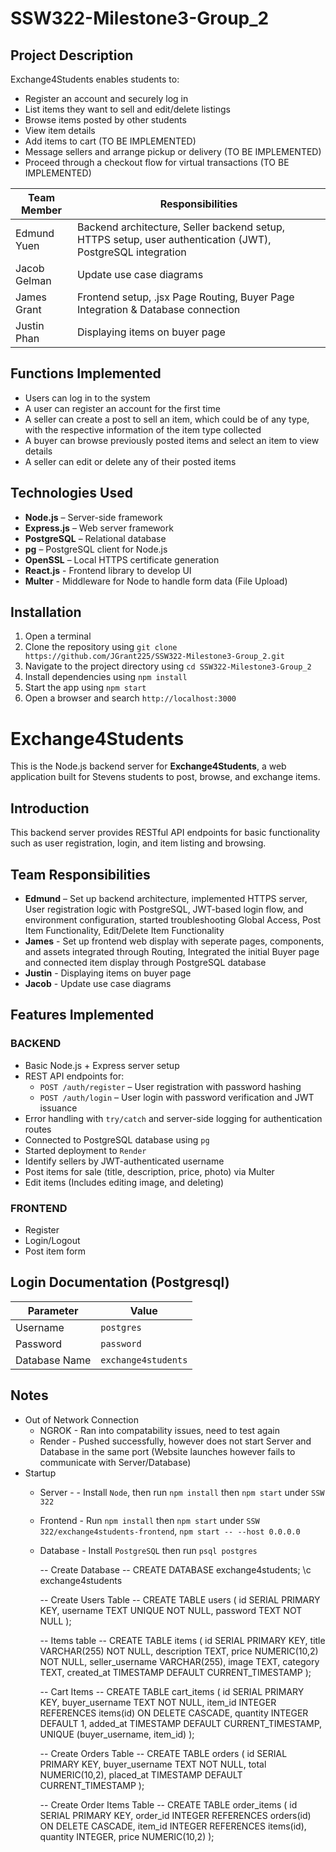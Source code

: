 # SSW322-Milestone3-Group_2

## Project Description

Exchange4Students enables students to:
- Register an account and securely log in
- List items they want to sell and edit/delete listings
- Browse items posted by other students
- View item details
- Add items to cart (TO BE IMPLEMENTED)
- Message sellers and arrange pickup or delivery (TO BE IMPLEMENTED)
- Proceed through a checkout flow for virtual transactions (TO BE IMPLEMENTED)

| Team Member      | Responsibilities |
|------------------|------------------|
| Edmund Yuen      | Backend architecture, Seller backend setup, HTTPS setup, user authentication (JWT), PostgreSQL integration |
| Jacob Gelman     | Update use case diagrams
| James Grant      | Frontend setup, .jsx Page Routing, Buyer Page Integration & Database connection 
| Justin Phan      | Displaying items on buyer page

## Functions Implemented
- Users can log in to the system
- A user can register an account for the first time
- A seller can create a post to sell an item, which could be of any type, with the respective information of the item type collected
- A buyer can browse previously posted items and select an item to view details
- A seller can edit or delete any of their posted items

## Technologies Used

- **Node.js** – Server-side framework
- **Express.js** – Web server framework
- **PostgreSQL** – Relational database
- **pg** – PostgreSQL client for Node.js
- **OpenSSL** – Local HTTPS certificate generation
- **React.js** - Frontend library to develop UI
- **Multer** - Middleware for Node to handle form data (File Upload)

## Installation
1. Open a terminal
2. Clone the repository using `git clone https://github.com/JGrant225/SSW322-Milestone3-Group_2.git`
3. Navigate to the project directory using `cd SSW322-Milestone3-Group_2`
4. Install dependencies using `npm install` 
5. Start the app using `npm start`
6. Open a browser and search `http://localhost:3000`

# Exchange4Students

This is the Node.js backend server for **Exchange4Students**, a web application built for Stevens students to post, browse, and exchange items.

## Introduction

This backend server provides RESTful API endpoints for basic functionality such as user registration, login, and item listing and browsing.

## Team Responsibilities

- **Edmund** – Set up backend architecture, implemented HTTPS server, User registration logic with PostgreSQL, JWT-based login flow, and environment configuration, started troubleshooting Global Access, Post Item Functionality, Edit/Delete Item Functionality
- **James** - Set up frontend web display with seperate pages, components, and assets integrated through Routing, Integrated the initial Buyer page and connected item display through PostgreSQL database
- **Justin** - Displaying items on buyer page
- **Jacob** - Update use case diagrams

## Features Implemented

### BACKEND
- Basic Node.js + Express server setup
- REST API endpoints for:
  - `POST /auth/register` – User registration with password hashing
  - `POST /auth/login` – User login with password verification and JWT issuance
- Error handling with `try/catch` and server-side logging for authentication routes
- Connected to PostgreSQL database using `pg`
- Started deployment to `Render`
- Identify sellers by JWT-authenticated username
- Post items for sale (title, description, price, photo) via Multer
- Edit items (Includes editing image, and deleting)

### FRONTEND
- Register
- Login/Logout
- Post item form

## Login Documentation (Postgresql)

| Parameter       | Value              |
|-----------------|--------------------|
| Username        | `postgres`         |
| Password        | `password`         |
| Database Name   | `exchange4students`|

## Notes
- Out of Network Connection
  - NGROK - Ran into compatability issues, need to test again
  - Render - Pushed successfully, however does not start Server and Database in the same port (Website launches however fails to communicate with Server/Database)
- Startup
  - Server - - Install `Node`, then run `npm install` then `npm start` under `SSW 322`
  - Frontend - Run `npm install` then `npm start` under `SSW 322/exchange4students-frontend`, `npm start -- --host 0.0.0.0`
  - Database - Install `PostgreSQL` then run `psql postgres`
    
    -- Create Database --
    CREATE DATABASE exchange4students;
    \c exchange4students

    -- Create Users Table --
    CREATE TABLE users (
      id SERIAL PRIMARY KEY,
      username TEXT UNIQUE NOT NULL,
      password TEXT NOT NULL
    );

    -- Items table --
    CREATE TABLE items (
      id SERIAL PRIMARY KEY,
      title VARCHAR(255) NOT NULL,
      description TEXT,
      price NUMERIC(10,2) NOT NULL,
      seller_username VARCHAR(255),
      image TEXT,
      category TEXT,
      created_at TIMESTAMP DEFAULT CURRENT_TIMESTAMP
    );
    
    -- Cart Items --
    CREATE TABLE cart_items (
      id SERIAL PRIMARY KEY,
      buyer_username TEXT NOT NULL,
      item_id INTEGER REFERENCES items(id) ON DELETE CASCADE,
      quantity INTEGER DEFAULT 1,
      added_at TIMESTAMP DEFAULT CURRENT_TIMESTAMP,
      UNIQUE (buyer_username, item_id)
    );
    
    -- Create Orders Table --
    CREATE TABLE orders (
      id SERIAL PRIMARY KEY,
      buyer_username TEXT NOT NULL,
      total NUMERIC(10,2),
      placed_at TIMESTAMP DEFAULT CURRENT_TIMESTAMP
    );

    -- Create Order Items Table --
    CREATE TABLE order_items (
      id SERIAL PRIMARY KEY,
      order_id INTEGER REFERENCES orders(id) ON DELETE CASCADE,
      item_id INTEGER REFERENCES items(id),
      quantity INTEGER,
      price NUMERIC(10,2)
    );
